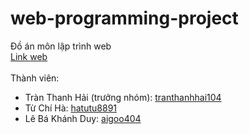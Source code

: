 # web-programming-project
Đồ án môn lập trình web
<br>
[Link web](https://hatutu8891.github.io/web-programming-project/)
</br><br>
Thành viên: 
+ Tràn Thanh Hải (trưởng nhóm): [tranthanhhai104](https://github.com/tranthanhhai104)
+ Từ Chí Hà: [hatutu8891](https://github.com/hatutu8891)
+ Lê Bá Khánh Duy: [aigoo404](https://github.com/aigoo404)
